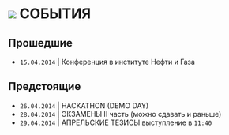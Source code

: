 # ![](https://avatars0.githubusercontent.com/u/6559911?s=28)  СОБЫТИЯ

## Прошедшие
  - `15.04.2014` | Конференция в институте Нефти и Газа  

## Предстоящие
  - `26.04.2014` | HACKATHON (DEMO DAY)
  - `28.04.2014` | ЭКЗАМЕНЫ II часть (можно сдавать и раньше)
  - `29.04.2014` | АПРЕЛЬСКИЕ ТЕЗИСЫ выступление в `11:40`                           
